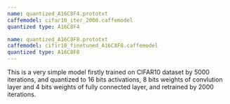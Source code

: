```yaml
---
name: quantized_A16C8F4.prototxt
caffemodel: cifar10_iter_2000.caffemodel
quantized type: A16C8F4

name: quantized_A16C8F8.prototxt
caffemodel: cifir10_finetuned_A16C8F8.caffemodel
quantized type: A16C8F8
---
```


This is a very simple model firstly trained on CIFAR10 dataset by 5000 iterations, and quantized to 16 bits activations, 8 bits weights of convlution layer and 4 bits weights of fully connected layer, and retrained by 2000 iterations.
